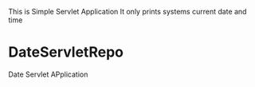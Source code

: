 This is Simple Servlet Application
It only prints systems current date and time
 # DateServletRepo
Date Servlet APplication
